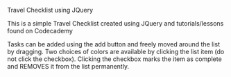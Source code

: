 Travel Checklist using JQuery

This is a simple Travel Checklist created using JQuery and tutorials/lessons found on Codecademy

Tasks can be added using the add button and freely moved around the list by dragging. 
Two choices of colors are available by clicking the list item (do not click the checkbox).
Clicking the checkbox marks the item as complete and REMOVES it from the list permanently. 